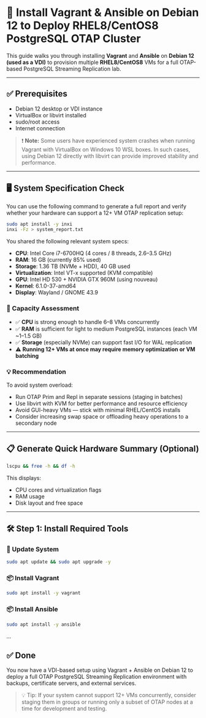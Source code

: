 # 🧰 Install Vagrant & Ansible on Debian 12 to Deploy RHEL8/CentOS8 PostgreSQL OTAP Cluster

This guide walks you through installing **Vagrant** and **Ansible** on **Debian 12 (used as a VDI)** to provision multiple **RHEL8/CentOS8** VMs for a full OTAP-based PostgreSQL Streaming Replication lab.

---

## ✅ Prerequisites

* Debian 12 desktop or VDI instance
* VirtualBox or libvirt installed
* sudo/root access
* Internet connection

> ❗ **Note:** Some users have experienced system crashes when running Vagrant with VirtualBox on Windows 10 WSL boxes. In such cases, using Debian 12 directly with libvirt can provide improved stability and performance.

---

## 🖥️ System Specification Check

You can use the following command to generate a full report and verify whether your hardware can support a 12+ VM OTAP replication setup:

```bash
sudo apt install -y inxi
inxi -Fz > system_report.txt
```

You shared the following relevant system specs:

* **CPU**: Intel Core i7-6700HQ (4 cores / 8 threads, 2.6–3.5 GHz)
* **RAM**: 16 GB (currently 85% used)
* **Storage**: 1.36 TB (NVMe + HDD), 40 GB used
* **Virtualization**: Intel VT-x supported (KVM compatible)
* **GPU**: Intel HD 530 + NVIDIA GTX 960M (using nouveau)
* **Kernel**: 6.1.0-37-amd64
* **Display**: Wayland / GNOME 43.9

### 🧠 Capacity Assessment

* ✅ **CPU** is strong enough to handle 6–8 VMs concurrently
* ✅ **RAM** is sufficient for light to medium PostgreSQL instances (each VM \~1–1.5 GB)
* ✅ **Storage** (especially NVMe) can support fast I/O for WAL replication
* ⚠️ **Running 12+ VMs at once may require memory optimization or VM batching**

### 💡 Recommendation

To avoid system overload:

* Run OTAP Prim and Repl in separate sessions (staging in batches)
* Use libvirt with KVM for better performance and resource efficiency
* Avoid GUI-heavy VMs — stick with minimal RHEL/CentOS installs
* Consider increasing swap space or offloading heavy operations to a secondary node

---

## 📋 Generate Quick Hardware Summary (Optional)

```bash
lscpu && free -h && df -h
```

This displays:

* CPU cores and virtualization flags
* RAM usage
* Disk layout and free space

---

## 🛠️ Step 1: Install Required Tools

### 🔧 Update System

```bash
sudo apt update && sudo apt upgrade -y
```

### 📦 Install Vagrant

```bash
sudo apt install -y vagrant
```

### 📦 Install Ansible

```bash
sudo apt install -y ansible
```

...

## ✅ Done

You now have a VDI-based setup using Vagrant + Ansible on Debian 12 to deploy a full OTAP PostgreSQL Streaming Replication environment with backups, certificate servers, and external services.

> 💡 Tip: If your system cannot support 12+ VMs concurrently, consider staging them in groups or running only a subset of OTAP nodes at a time for development and testing.
